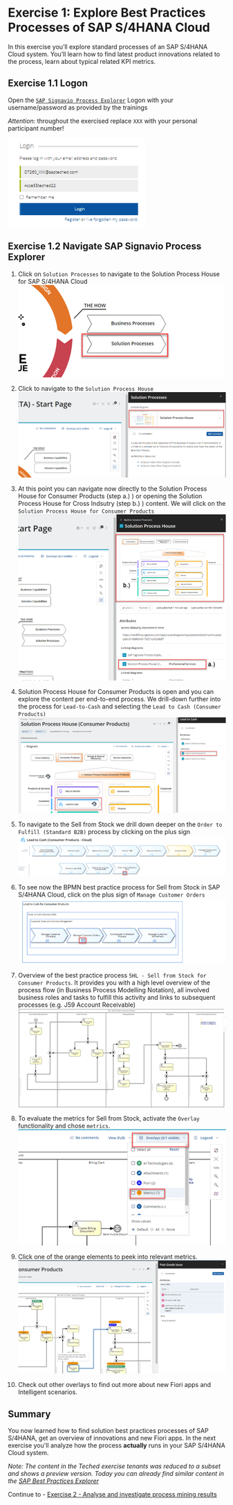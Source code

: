 # Exercise 1: Explore Best Practices Processes of SAP S/4HANA Cloud

In this exercise you’ll explore standard processes of an SAP S/4HANA Cloud system. You’ll learn how to find latest product innovations related to the process, learn about typical related KPI metrics.


## Exercise 1.1 Logon

Open the [`SAP Signavio Process Explorer`](https://editor.signavio.com/p/hub)
Logon with your username/password as provided by the trainings 

*Attention:* throughout the exercised replace `XXX` with your personal participant number!

![](images/0_001.png)




## Exercise 1.2 Navigate SAP Signavio Process Explorer

1. Click on `Solution Processes` to navigate to the Solution Process House for SAP S/4HANA Cloud
![](images/0_002.png)


2. Click to navigate to the `Solution Process House`
![](images/0_003.png)


3. At this point you can navigate now directly to the Solution Process House for Consumer Products  (step a.) ) or opening the Solution Process House for Cross Indsutry (step b.) ) content. We will click on the `Solution Process House for Consumer Products`
![](images/0_004.png)

4. Solution Process House for Consumer Products is open and you can explore the content per end-to-end process. We drill-down further into the process for `Lead-to-Cash` and selecting the `Lead to Cash (Consumer Products)`
![](images/0_005.png)

5. To navigate to the Sell from Stock we drill down deeper on the `Order to Fulfill (Standard B2B)` process by clicking on the plus sign
![](images/0_006.png)


6. To see now the BPMN best practice process for Sell from Stock in SAP S/4HANA Cloud, click on the plus sign of `Manage Customer Orders`
![](images/0_007.png)

7. Overview of the best practice process `5HL - Sell from Stock for Consumer Products`. It provides you with a high level overview of the process flow (in Business Process Modelling Notation), all involved business roles and tasks to fulfill this activity and links to subsequent processes (e.g. J59 Account Receivable)
![](images/0_008.png)

8. To evaluate the metrics for Sell from Stock, activate the `Overlay` functionality and chose `metrics`.
![](images/0_009.png)

8. Click one of the orange elements to peek into relevant metrics. 
![](images/0_010.png)

9. Check out other overlays to find out more about new Fiori apps and Intelligent scenarios.


## Summary

You now learned how to find solution best practices processes of SAP S/4HANA, get an overview of innovations and new Fiori apps. In the next exercise you'll analyze how the process **actually** runs in your SAP S/4HANA Cloud system.

*Note: The content in the Teched exercise tenants was reduced to a subset and  shows a preview version. Today you can already find similar content in the [SAP Best Practices Explorer](https://rapid.sap.com)*

Continue to - [Exercise 2 - Analyse and investigate process mining results](../ex2/README.md)
